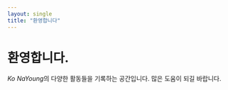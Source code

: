 ```yaml
---
layout: single
title: "환영합니다"
---
```


# 환영합니다.

*Ko NaYoung*의 다양한 활동들을 기록하는 공간입니다. 많은 도움이 되길 바랍니다. 
